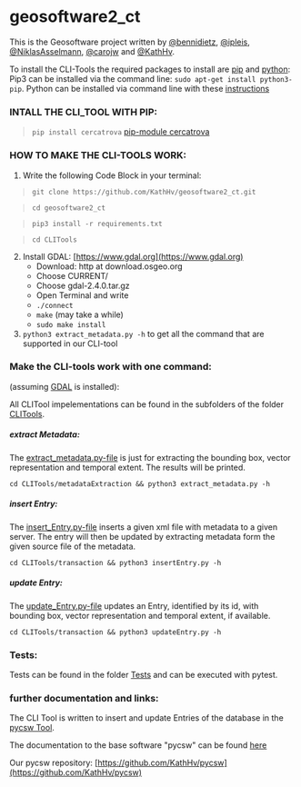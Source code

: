 # geosoftware2_ct

This is the Geosoftware project written by [@bennidietz](https://github.com/bennidietz), [@ipleis](https://github.com/ipleis), [@NiklasAsselmann](https://github.com/NiklasAsselmann), [@carojw](https://github.com/carojw) and [@KathHv](https://github.com/KathHv).

To install the CLI-Tools the required packages to install are [pip](https://pip.pypa.io/en/stable/) and [python](https://www.python.org):
Pip3 can be installed via the command line: 
`sudo apt-get install python3-pip`.
Python can be installed via command line with these [instructions](http://ubuntuhandbook.org/index.php/2017/07/install-python-3-6-1-in-ubuntu-16-04-lts/)

### **INTALL THE CLI_TOOL WITH PIP:**
>`pip install cercatrova`
[pip-module cercatrova](https://pypi.org/project/cercatrova/0.3/)


### **HOW TO MAKE THE CLI-TOOLS WORK:**

1. Write the following Code Block in your terminal:
>`git clone https://github.com/KathHv/geosoftware2_ct.git`

>`cd geosoftware2_ct`

>`pip3 install -r requirements.txt`

>`cd CLITools`
2. Install GDAL: [https://www.gdal.org](https://www.gdal.org)
    - Download: http at download.osgeo.org
    - Choose CURRENT/
    - Choose gdal-2.4.0.tar.gz
    - Open Terminal and write
    - `./connect`
    - `make` (may take a while)
    - `sudo make install`
3. `python3 extract_metadata.py -h` to get all the command that are supported in our CLI-tool

### **Make the CLI-tools work with one command:**
(assuming [GDAL](https://www.gdal.org) is installed):

All CLITool impelementations can be found in the subfolders of the folder [CLITools](https://github.com/KathHv/geosoftware2_ct/tree/master/CLITools). 

##### extract Metadata:
The [extract_metadata.py-file](https://github.com/KathHv/geosoftware2_ct/blob/master/CLITools/metadataExtraction/extract_metadata.py) is just for extracting the bounding box, vector representation and temporal extent. The results will be printed.
    
`cd CLITools/metadataExtraction && python3 extract_metadata.py -h`
    
##### insert Entry:
The [insert_Entry.py-file](https://github.com/KathHv/geosoftware2_ct/blob/master/CLITools/transaction/insertEntry.py) inserts a given xml file with metadata to a given server. The entry will then be updated by extracting metadata form the given source file of the metadata.
   
`cd CLITools/transaction && python3 insertEntry.py -h`


##### update Entry:
The [update_Entry.py-file](https://github.com/KathHv/geosoftware2_ct/blob/master/CLITools/transaction/updateEntry.py) updates an Entry, identified by its id, with bounding box, vector representation and temporal extent, if available.
   
`cd CLITools/transaction && python3 updateEntry.py -h`

### Tests:
Tests can be found in the folder [Tests](https://github.com/bennidietz/geosoftware2_ct/tree/master/Tests) and can be executed with pytest.


### further documentation and links:
The CLI Tool is written to insert and update Entries of the database in the [pycsw Tool](https://github.com/KathHv/pycsw). 

The documentation to the base software "pycsw" can be found [here](http://docs.pycsw.org/en/latest/)

Our pycsw repository: [https://github.com/KathHv/pycsw](https://github.com/KathHv/pycsw)
